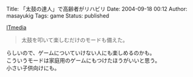 Title: 「太鼓の達人」で高齢者がリハビリ
Date: 2004-09-18 00:12
Author: masayukig
Tags: game
Status: published

[ITmedia](http://www.itmedia.co.jp/news/articles/0409/16/news069.html)  

> 太鼓を叩いて楽しむだけのモードも備えた。

らしいので、ゲームについていけない人にも楽しめるのかも。  
こういうモードは家庭用のゲームにもつけたほうがいいと思う。  
小さい子供向けにも。
